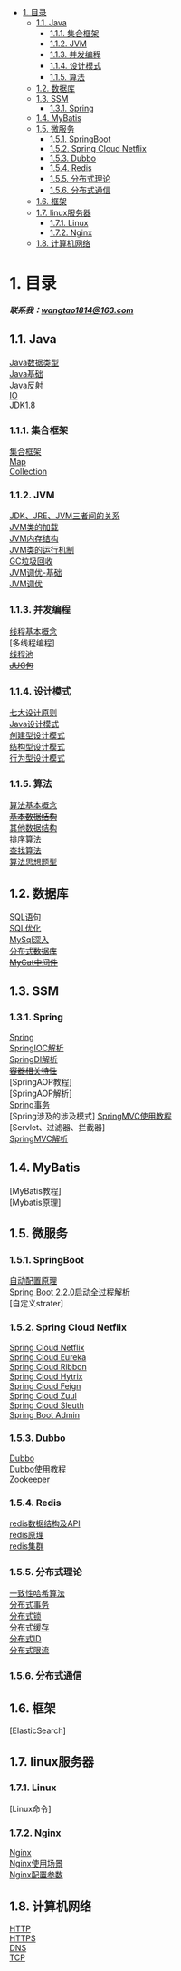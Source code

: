 
<!-- TOC -->

- [1. 目录](#1-目录)
    - [1.1. Java](#11-java)
        - [1.1.1. 集合框架](#111-集合框架)
        - [1.1.2. JVM](#112-jvm)
        - [1.1.3. 并发编程](#113-并发编程)
        - [1.1.4. 设计模式](#114-设计模式)
        - [1.1.5. 算法](#115-算法)
    - [1.2. 数据库](#12-数据库)
    - [1.3. SSM](#13-ssm)
        - [1.3.1. Spring](#131-spring)
    - [1.4. MyBatis](#14-mybatis)
    - [1.5. 微服务](#15-微服务)
        - [1.5.1. SpringBoot](#151-springboot)
        - [1.5.2. Spring Cloud Netflix](#152-spring-cloud-netflix)
        - [1.5.3. Dubbo](#153-dubbo)
        - [1.5.4. Redis](#154-redis)
        - [1.5.5. 分布式理论](#155-分布式理论)
        - [1.5.6. 分布式通信](#156-分布式通信)
    - [1.6. 框架](#16-框架)
    - [1.7. linux服务器](#17-linux服务器)
        - [1.7.1. Linux](#171-linux)
        - [1.7.2. Nginx](#172-nginx)
    - [1.8. 计算机网络](#18-计算机网络)

<!-- /TOC -->

# 1. 目录  

***联系我：wangtao1814@163.com***  


## 1.1. Java  
[Java数据类型](java/数据类型.md)  
[Java基础](java/Java基础.md)  
[Java反射](java/Java反射.md)  
[IO](java/JavaIO.md)  
[JDK1.8](java/JDK8.md)  

### 1.1.1. 集合框架  
[集合框架](java/Collection/1.集合框架.md)  
[Map](java/Collection/2.Map.md)  
[Collection](java/Collection/3.Collection.md)  

### 1.1.2. JVM  
[JDK、JRE、JVM三者间的关系](java/JVM/1.JDK、JRE、JVM三者间的关系.md)  
[JVM类的加载](java/JVM/2.JVM类的加载.md)  
[JVM内存结构](java/JVM/3.JVM内存结构.md)  
[JVM类的运行机制](java/JVM/4.JVM类的运行机制.md)  
[GC垃圾回收](java/JVM/5.GC垃圾回收.md)  
[JVM调优-基础](java/JVM/6.JVM调优-基础.md)  
[JVM调优](java/JVM/7.JVM调优.md)  

### 1.1.3. 并发编程  
[线程基本概念](java/concurrent/1.Thread.md)  
[多线程编程]  
[线程池](java/concurrent/3.ThreadPool.md)  
[~~JUC包~~](java/concurrent/4.ConcurrentPackage.md)  

### 1.1.4. 设计模式  
[七大设计原则](java/Design/1.principles.md)  
[Java设计模式](java/Design/2.design.md)    
[创建型设计模式](java/Design/3.establish.md)  
[结构型设计模式](java/Design/4.structure.md)  
[行为型设计模式](java/Design/5.behavior.md)  

### 1.1.5. 算法  
[算法基本概念](java/function/1.notion.md)  
[~~基本数据结构~~](java/function/2.structure.md)  
[其他数据结构](java/function/3.otherStructure.md)  
[排序算法](java/function/4.sort.md)  
[查找算法](java/function/5.search.md)  
[算法思想题型](java/function/6.algorithmicIdea.md)  


## 1.2. 数据库  
[SQL语句](SQL/1.SQL语句.md)  
[SQL优化](SQL/2.SQL优化.md)  
[MySql深入](SQL/3.MySql深入.md)  
[~~分布式数据库~~](SQL/4.分布式数据库.md)  
[~~MyCat中间件~~](SQL/5.MyCat中间件.md)  



## 1.3. SSM  
### 1.3.1. Spring  
[Spring](SSM/Spring/1.Spring.md)  
[SpringIOC解析](SSM/Spring/2.SpringIOC.md)  
[SpringDI解析](SSM/Spring/3.SpringDI.md)  
[~~容器相关特性~~](SSM/Spring/4.SpringFeature.md)  
[SpringAOP教程]    
[SpringAOP解析]  
[Spring事务](SSM/Spring/7.SpringTransaction.md)  
[Spring涉及的涉及模式]
[SpringMVC使用教程](SSM/Spring/9.SpringMVCUse.md)  
[Servlet、过滤器、拦截器]    
[SpringMVC解析](SSM/Spring/10.SpringMVCAnalysis.md)    

## 1.4. MyBatis  
[MyBatis教程]  
[Mybatis原理]  


## 1.5. 微服务  
### 1.5.1. SpringBoot  
[自动配置原理](microService/SpringBoot/1.自动配置原理.md)  
[Spring Boot 2.2.0启动全过程解析](microService/SpringBoot/2.SpringBoot2.2.0启动全过程源码分析.md)  
[自定义strater]

### 1.5.2. Spring Cloud Netflix  
[Spring Cloud Netflix](microService/SpringCloudNetflix/0.Netflix.md)  
[Spring Cloud Eureka](microService/SpringCloudNetflix/1.Eureka.md)  
[Spring Cloud Ribbon](microService/SpringCloudNetflix/2.Ribbon.md)  
[Spring Cloud Hytrix](microService/SpringCloudNetflix/3.Hytrix.md)  
[Spring Cloud Feign](microService/SpringCloudNetflix/4.Feign.md)  
[Spring Cloud Zuul](microService/SpringCloudNetflix/5.Zuul.md)  
[Spring Cloud Sleuth](microService/SpringCloudNetflix/6.Sleuth.md)  
[Spring Boot Admin](microService/SpringCloudNetflix/7.SpringBootAdmin.md)  

### 1.5.3. Dubbo  
[Dubbo](microService/Dubbo/Dubbo.md)   
[Dubbo使用教程](microService/Dubbo/Dubbo使用教程.md)  
[Zookeeper](microService/Dubbo/Zookeeper.md)  

### 1.5.4. Redis
[redis数据结构及API](microService/Redis/Redis数据结构及API.md)  
[redis原理](microService/Redis/Redis原理.md)  
[redis集群](microService/Redis/Redis集群.md)  

### 1.5.5. 分布式理论  
[一致性哈希算法](microService/分布式算法-consistent.md)  
[分布式事务](microService/分布式事务.md)  
[分布式锁](microService/分布式锁.md)  
[分布式缓存](microService/分布式缓存.md)  
[分布式ID](microService/分布式ID.md)  
[分布式限流](microService/分布式限流.md)   

### 1.5.6. 分布式通信  



## 1.6. 框架  
[ElasticSearch]  



## 1.7. linux服务器  
### 1.7.1. Linux  
[Linux命令]  

### 1.7.2. Nginx  
[Nginx](Linux/Nginx/1.nginx.md)  
[Nginx使用场景](Linux/Nginx/2.nginx使用场景.md)   
[Nginx配置参数](Linux/Nginx/3.nginx配置参数.md)     



## 1.8. 计算机网络  

[HTTP](/network/1.HTTP.md)  
[HTTPS](/network/2.HTTPS.md)  
[DNS](network/3.DNS.md)  
[TCP](/network/4.TCP.md)  


